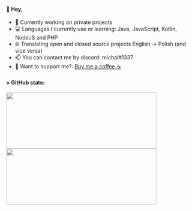 #### 👋 Hey,

- 💼 Currently working on private projects
- 💻 Languages I currently use or learning: Java, JavaScript, Kotlin, NodeJS and PHP
- 🌐 Translating open and closed source projects English -> Polish (and vice versa)
- 📫 You can contact me by discord: michal#1337
- 💸 Want to support me?: <a href="https://www.buymeacoffee.com/Michal;">Buy me a coffee ☕</a>

#### > GitHub stats:
<a href="https://github.com/Michall69">
  <img align="center" width="400" height="150" src="https://github-readme-stats.vercel.app/api?username=Michall69&show_icons=true&theme=tokyonight" />
<a href="https://github.com/Michall69">
<img align="center" width="400" height="150" src="https://github-readme-stats.vercel.app/api/top-langs/?username=Michall69&layout=compact&theme=tokyonight" />
</a>

